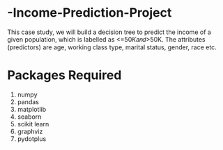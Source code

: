 # -Income-Prediction-Project

This case study, we will build a decision tree to predict the income of a given population, which is labelled as <=50𝐾𝑎𝑛𝑑>50K. The attributes (predictors) are age, working class type, marital status, gender, race etc.

# Packages Required 

1. numpy
2. pandas
3. matplotlib
4. seaborn
5. scikit learn
6. graphviz
7. pydotplus

